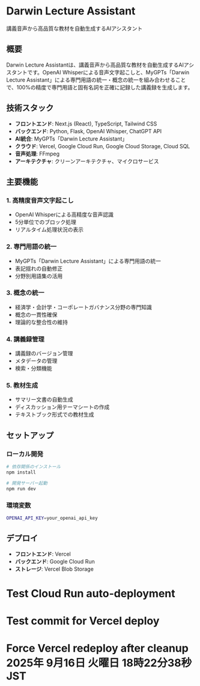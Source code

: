 # Darwin Lecture Assistant

講義音声から高品質な教材を自動生成するAIアシスタント

## 概要

Darwin Lecture Assistantは、講義音声から高品質な教材を自動生成するAIアシスタントです。OpenAI Whisperによる音声文字起こしと、MyGPTs「Darwin Lecture Assistant」による専門用語の統一・概念の統一を組み合わせることで、100%の精度で専門用語と固有名詞を正確に記録した講義録を生成します。

## 技術スタック

- **フロントエンド**: Next.js (React), TypeScript, Tailwind CSS
- **バックエンド**: Python, Flask, OpenAI Whisper, ChatGPT API
- **AI統合**: MyGPTs「Darwin Lecture Assistant」
- **クラウド**: Vercel, Google Cloud Run, Google Cloud Storage, Cloud SQL
- **音声処理**: FFmpeg
- **アーキテクチャ**: クリーンアーキテクチャ、マイクロサービス

## 主要機能

### 1. 高精度音声文字起こし
- OpenAI Whisperによる高精度な音声認識
- 5分単位でのブロック処理
- リアルタイム処理状況の表示

### 2. 専門用語の統一
- MyGPTs「Darwin Lecture Assistant」による専門用語の統一
- 表記揺れの自動修正
- 分野別用語集の活用

### 3. 概念の統一
- 経済学・会計学・コーポレートガバナンス分野の専門知識
- 概念の一貫性確保
- 理論的な整合性の維持

### 4. 講義録管理
- 講義録のバージョン管理
- メタデータの管理
- 検索・分類機能

### 5. 教材生成
- サマリー文書の自動生成
- ディスカッション用テーマシートの作成
- テキストブック形式での教材生成

## セットアップ

### ローカル開発
```bash
# 依存関係のインストール
npm install

# 開発サーバー起動
npm run dev
```

### 環境変数
```bash
OPENAI_API_KEY=your_openai_api_key
```

## デプロイ
- **フロントエンド**: Vercel
- **バックエンド**: Google Cloud Run
- **ストレージ**: Vercel Blob Storage
# Test Cloud Run auto-deployment
# Test commit for Vercel deploy
# Force Vercel redeploy after cleanup 2025年 9月16日 火曜日 18時22分38秒 JST

